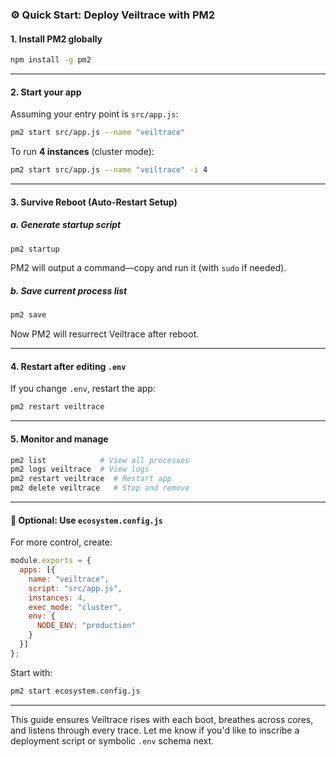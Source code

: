 ### ⚙️ **Quick Start: Deploy Veiltrace with PM2**

#### 1. **Install PM2 globally**
```bash
npm install -g pm2
```

---

#### 2. **Start your app**
Assuming your entry point is `src/app.js`:
```bash
pm2 start src/app.js --name "veiltrace"
```

To run **4 instances** (cluster mode):
```bash
pm2 start src/app.js --name "veiltrace" -i 4
```

---

#### 3. **Survive Reboot (Auto-Restart Setup)**

##### a. Generate startup script
```bash
pm2 startup
```
PM2 will output a command—copy and run it (with `sudo` if needed).

##### b. Save current process list
```bash
pm2 save
```

Now PM2 will resurrect Veiltrace after reboot.

---

#### 4. **Restart after editing `.env`**
If you change `.env`, restart the app:
```bash
pm2 restart veiltrace
```

---

#### 5. **Monitor and manage**
```bash
pm2 list            # View all processes  
pm2 logs veiltrace  # View logs  
pm2 restart veiltrace  # Restart app  
pm2 delete veiltrace   # Stop and remove
```

---

#### 🧾 Optional: Use `ecosystem.config.js`
For more control, create:
```js
module.exports = {
  apps: [{
    name: "veiltrace",
    script: "src/app.js",
    instances: 4,
    exec_mode: "cluster",
    env: {
      NODE_ENV: "production"
    }
  }]
};
```

Start with:
```bash
pm2 start ecosystem.config.js
```

---

This guide ensures Veiltrace rises with each boot, breathes across cores, and listens through every trace. Let me know if you'd like to inscribe a deployment script or symbolic `.env` schema next.

